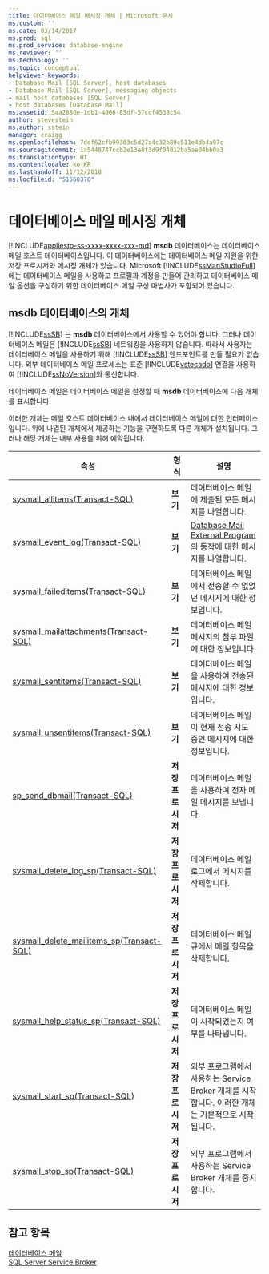```yaml
---
title: 데이터베이스 메일 메시징 개체 | Microsoft 문서
ms.custom: ''
ms.date: 03/14/2017
ms.prod: sql
ms.prod_service: database-engine
ms.reviewer: ''
ms.technology: ''
ms.topic: conceptual
helpviewer_keywords:
- Database Mail [SQL Server], host databases
- Database Mail [SQL Server], messaging objects
- mail host databases [SQL Server]
- host databases [Database Mail]
ms.assetid: 5aa2886e-1db1-4066-85df-57ccf4538c54
author: stevestein
ms.author: sstein
manager: craigg
ms.openlocfilehash: 7def62cfb99363c5d27a4c32b89c511e4db4a97c
ms.sourcegitcommit: 1a5448747ccb2e13e8f3d9f04012ba5ae04bb0a3
ms.translationtype: HT
ms.contentlocale: ko-KR
ms.lasthandoff: 11/12/2018
ms.locfileid: "51560370"
---
```

# <a name="database-mail-messaging-objects"></a>데이터베이스 메일 메시징 개체
[!INCLUDE[appliesto-ss-xxxx-xxxx-xxx-md](../../includes/appliesto-ss-xxxx-xxxx-xxx-md.md)]
  **msdb** 데이터베이스는 데이터베이스 메일 호스트 데이터베이스입니다. 이 데이터베이스에는 데이터베이스 메일 지원을 위한 저장 프로시저와 메시징 개체가 있습니다. Microsoft [!INCLUDE[ssManStudioFull](../../includes/ssmanstudiofull-md.md)] 에는 데이터베이스 메일을 사용하고 프로필과 계정을 만들어 관리하고 데이터베이스 메일 옵션을 구성하기 위한 데이터베이스 메일 구성 마법사가 포함되어 있습니다.  
  
##  <a name="ComponentsAndConcepts"></a>**msdb** 데이터베이스의 개체  
 [!INCLUDE[ssSB](../../includes/sssb-md.md)] 는 **msdb** 데이터베이스에서 사용할 수 있어야 합니다. 그러나 데이터베이스 메일은 [!INCLUDE[ssSB](../../includes/sssb-md.md)] 네트워킹을 사용하지 않습니다. 따라서 사용자는 데이터베이스 메일을 사용하기 위해 [!INCLUDE[ssSB](../../includes/sssb-md.md)] 엔드포인트를 만들 필요가 없습니다. 외부 데이터베이스 메일 프로세스는 표준 [!INCLUDE[vstecado](../../includes/vstecado-md.md)] 연결을 사용하여 [!INCLUDE[ssNoVersion](../../includes/ssnoversion-md.md)]와 통신합니다.  
  
 데이터베이스 메일은 데이터베이스 메일을 설정할 때 **msdb** 데이터베이스에 다음 개체를 표시합니다.  
  
 이러한 개체는 메일 호스트 데이터베이스 내에서 데이터베이스 메일에 대한 인터페이스입니다. 위에 나열된 개체에서 제공하는 기능을 구현하도록 다른 개체가 설치됩니다. 그러나 해당 개체는 내부 사용을 위해 예약됩니다.  
  
|속성|형식|설명|  
|----------|----------|-----------------|  
|[sysmail_allitems&#40;Transact-SQL&#41;](../../relational-databases/system-catalog-views/sysmail-allitems-transact-sql.md)|**보기**|데이터베이스 메일에 제출된 모든 메시지를 나열합니다.|  
|[sysmail_event_log&#40;Transact-SQL&#41;](../../relational-databases/system-catalog-views/sysmail-event-log-transact-sql.md)|**보기**|[Database Mail External Program](../../relational-databases/database-mail/database-mail-external-program.md)의 동작에 대한 메시지를 나열합니다.|  
|[sysmail_faileditems&#40;Transact-SQL&#41;](../../relational-databases/system-catalog-views/sysmail-faileditems-transact-sql.md)|**보기**|데이터베이스 메일에서 전송할 수 없었던 메시지에 대한 정보입니다.|  
|[sysmail_mailattachments&#40;Transact-SQL&#41;](../../relational-databases/system-catalog-views/sysmail-mailattachments-transact-sql.md)|**보기**|데이터베이스 메일 메시지의 첨부 파일에 대한 정보입니다.|  
|[sysmail_sentitems&#40;Transact-SQL&#41;](../../relational-databases/system-catalog-views/sysmail-sentitems-transact-sql.md)|**보기**|데이터베이스 메일을 사용하여 전송된 메시지에 대한 정보입니다.|  
|[sysmail_unsentitems&#40;Transact-SQL&#41;](../../relational-databases/system-catalog-views/sysmail-unsentitems-transact-sql.md)|**보기**|데이터베이스 메일이 현재 전송 시도 중인 메시지에 대한 정보입니다.|  
|[sp_send_dbmail&#40;Transact-SQL&#41;](../../relational-databases/system-stored-procedures/sp-send-dbmail-transact-sql.md)|**저장 프로시저**|데이터베이스 메일을 사용하여 전자 메일 메시지를 보냅니다.|  
|[sysmail_delete_log_sp&#40;Transact-SQL&#41;](../../relational-databases/system-stored-procedures/sysmail-delete-log-sp-transact-sql.md)|**저장 프로시저**|데이터베이스 메일 로그에서 메시지를 삭제합니다.|  
|[sysmail_delete_mailitems_sp&#40;Transact-SQL&#41;](../../relational-databases/system-stored-procedures/sysmail-delete-mailitems-sp-transact-sql.md)|**저장 프로시저**|데이터베이스 메일 큐에서 메일 항목을 삭제합니다.|  
|[sysmail_help_status_sp&#40;Transact-SQL&#41;](../../relational-databases/system-stored-procedures/sysmail-help-status-sp-transact-sql.md)|**저장 프로시저**|데이터베이스 메일이 시작되었는지 여부를 나타냅니다.|  
|[sysmail_start_sp(Transact-SQL)](../../relational-databases/system-stored-procedures/sysmail-start-sp-transact-sql.md)|**저장 프로시저**|외부 프로그램에서 사용하는 Service Broker 개체를 시작합니다. 이러한 개체는 기본적으로 시작됩니다.|  
|[sysmail_stop_sp(Transact-SQL)](../../relational-databases/system-stored-procedures/sysmail-stop-sp-transact-sql.md)|**저장 프로시저**|외부 프로그램에서 사용하는 Service Broker 개체를 중지합니다.|  
  
  
## <a name="see-also"></a>참고 항목  
 [데이터베이스 메일](../../relational-databases/database-mail/database-mail.md)   
 [SQL Server Service Broker](../../database-engine/configure-windows/sql-server-service-broker.md)  
  
  

